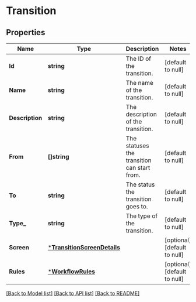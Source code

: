 # Transition

## Properties
Name | Type | Description | Notes
------------ | ------------- | ------------- | -------------
**Id** | **string** | The ID of the transition. | [default to null]
**Name** | **string** | The name of the transition. | [default to null]
**Description** | **string** | The description of the transition. | [default to null]
**From** | **[]string** | The statuses the transition can start from. | [default to null]
**To** | **string** | The status the transition goes to. | [default to null]
**Type_** | **string** | The type of the transition. | [default to null]
**Screen** | [***TransitionScreenDetails**](TransitionScreenDetails.md) |  | [optional] [default to null]
**Rules** | [***WorkflowRules**](WorkflowRules.md) |  | [optional] [default to null]

[[Back to Model list]](../README.md#documentation-for-models) [[Back to API list]](../README.md#documentation-for-api-endpoints) [[Back to README]](../README.md)

